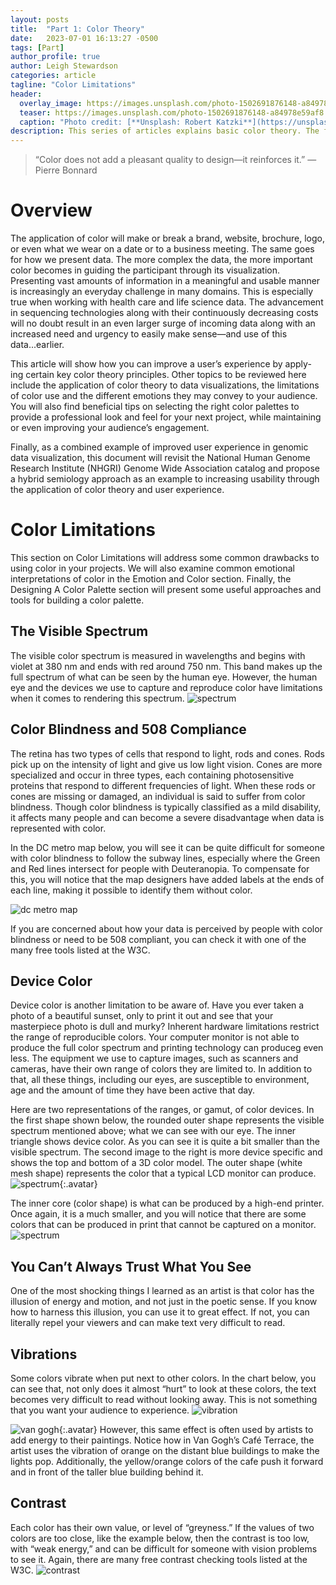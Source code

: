 ```yaml
---
layout: posts
title:  "Part 1: Color Theory"
date:   2023-07-01 16:13:27 -0500
tags: [Part]
author_profile: true
author: Leigh Stewardson
categories: article
tagline: "Color Limitations"
header:
  overlay_image: https://images.unsplash.com/photo-1502691876148-a84978e59af8
  teaser: https://images.unsplash.com/photo-1502691876148-a84978e59af8
  caption: "Photo credit: [**Unsplash: Robert Katzki**](https://unsplash.com/@ro_ka)"
description: This series of articles explains basic color theory. The first post explores color limitations.
---
```


>“Color does not add a pleasant quality to design—it reinforces it.”
— Pierre Bonnard

# Overview
The application of color will make or break a brand, website, brochure, logo, or even what we wear on a date or to a business meeting. The same goes for how we present data. The more complex the data, the more important color becomes in guiding the participant through its visualization.
Presenting vast amounts of information in a meaningful and usable manner is increasingly an everyday challenge in many domains. This is especially true when working with health care and life science data. The advancement in sequencing technologies along with their continuously decreasing costs will no doubt result in an even larger surge of incoming data along with an increased need and urgency to easily make sense—and use of this data...earlier.

This article will show how you can improve a user’s experience by apply-
ing certain key color theory principles. Other topics to be reviewed here include the application of color theory to data visualizations, the limitations of color use and the different emotions they may convey to your audience.
You will also find beneficial tips on selecting the right color palettes to provide a professional look and feel for your next project, while maintaining or even improving your audience’s engagement.

Finally, as a combined example of improved user experience in genomic data visualization, this document will revisit the National Human Genome Research Institute (NHGRI) Genome Wide Association catalog and propose a hybrid semiology approach as an example to increasing usability through the application of color theory and user experience.

# Color Limitations
This section on Color Limitations will address some common drawbacks to using color in your projects. We will also examine common emotional interpretations of color in the Emotion and Color section. Finally, the Designing A Color Palette section will present some useful approaches and tools for building a color palette.

## The Visible Spectrum
The visible color spectrum is measured in wavelengths and begins with violet at 380 nm and ends with red around 750 nm. This band makes up the full spectrum of what can be seen by the human eye. However, the human eye and the devices we use to capture and reproduce color have limitations when it comes to rendering this spectrum.
![spectrum](/assets/images/spectrum.png)

## Color Blindness and 508 Compliance
The retina has two types of cells that respond to light, rods and cones. Rods pick up on the intensity of light and give
us low light vision. Cones are more specialized and occur in three types, each containing photosensitive proteins that respond to different frequencies of light. When these rods or cones are missing or damaged, an individual is said to suffer from color blindness. Though color blindness is typically classified as a mild disability, it affects many people and can become a severe disadvantage when data is represented with color.

In the DC metro map below, you will see it can be quite difficult for someone with color blindness to follow the subway lines, especially where the Green and Red lines intersect for people with Deuteranopia. To compensate for this, you will notice that the map designers have added labels at the ends of each line, making it possible to identify them without color.

![dc metro map](/assets/images/dc_metro.png)

If you are concerned about how your data is perceived by people with color blindness or need to be 508 compliant, you can check it with one of the many free tools listed at the W3C.

## Device Color
Device color is another limitation to be aware of. Have you ever taken a photo of a beautiful sunset, only to print it out and see that your masterpiece photo is dull and murky?
Inherent hardware limitations restrict the range
of reproducible colors. Your computer monitor is not able to produce the full color spectrum and printing technology can produceg even less. The equipment we use to capture images, such as scanners and cameras, have their own range of colors they are limited to. In addition to that, all these things, including our eyes, are susceptible to environment, age and the amount of time they have been active that day.



Here are two representations of the ranges, or gamut, of color devices. In the first shape shown below, the rounded outer shape represents the visible spectrum mentioned above; what we can see with our eye. The inner triangle shows device color. As you can see it is quite a bit smaller than the visible spectrum. The second image to the right is more device specific and shows the top and bottom of a 3D color model. The outer shape (white mesh shape) represents the color that a typical LCD monitor can produce.
![spectrum](/assets/images/spectrum3.png){:.avatar} 

The inner core (color shape) is what can be produced by a high-end printer. Once again, it is a much smaller, and you will notice that there are some
colors that can be produced in print that cannot be captured on a monitor.
![spectrum](/assets/images/spectrum2.png) 


## You Can’t Always Trust What You See
One of the most shocking things I learned as an artist is that color has the illusion of energy and motion, and not just in the poetic sense. If you know how to harness this illusion, you can use it to great effect. If not, you can literally repel your viewers and can make text very difficult to read.

## Vibrations
Some colors vibrate when put next to other colors. In the chart below, you can see that, not only does it almost “hurt” to look at these colors, the text becomes very difficult to read without looking away. This is not something that you want your audience to experience.
![vibration](/assets/images/vibration.png)

![van gogh](/assets/images/vangogh.png){:.avatar} 
However, this same effect is often used by artists to add energy to their paintings.
Notice how in Van Gogh’s Café Terrace, the artist uses the vibration of orange on the distant blue buildings to make the lights pop. Additionally, the yellow/orange colors
of the cafe push it forward and in front of the taller blue building behind it.

## Contrast
Each color has their own value, or level of “greyness.” If the values of two colors are too close, like the example below, then the contrast is too low, with
“weak energy,” and can be difficult for someone with vision problems to see it. Again, there are many free contrast checking tools listed at the W3C.
![contrast](/assets/images/contrast.png) 
